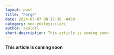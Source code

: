```yaml
---
layout: post
title: "Forge"
date: 2024-07-07 08:12:38 -0400
category: mod-yükleyicileri
author: axolotl
short-description: This article is coming soon
---
```


**This article is coming soon**
